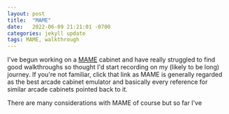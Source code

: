 ```yaml
---
layout: post
title:  "MAME"
date:   2022-06-09 21:21:01 -0700
categories: jekyll update
tags: MAME, walkthrough
---
```

I've begun working on a  [MAME][mame] cabinet and have really struggled to find good walkthroughs so thought I'd start recording on my (likely to be long) journey. If you're not familiar, click that link as MAME is generally regarded as the best arcade cabinet emulator and basically every reference for similar arcade cabinets pointed back to it.

There are many considerations with MAME of course but so far I've 



[mame]:https://pages.github.com/

